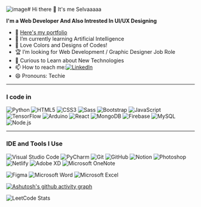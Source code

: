 ![image](https://github.com/user-attachments/assets/f53ff238-76b3-47c5-9354-556399d494d4)# Hi there 👋 It's me Selvaaaaa

**I'm a Web Developer  And Also Intrested In UI/UX Designing**

- 🔗 [Here's my portfolio](https://selvaaportfolio.netlify.app/)
- 📖 I’m currently learning Artificial Intelligence
- 🤖 Love Colors and Designs of Codes!
- 🏆 I’m looking for Web Development / Graphic Designer Job Role
- 💬 Curious to Learn about New Technologies
- 📫 How to reach me:[![LinkedIn](https://img.shields.io/badge/LinkedIn-0077B5?style=flat&logo=linkedin&logoColor=white)](https://www.linkedin.com/in/kanagasabai-r-8b7520223/)
- 😄 Pronouns: Techie



---

### I code in

![Python](https://img.icons8.com/color/48/000000/python--v1.png)
![HTML5](https://img.icons8.com/color/48/000000/html-5--v1.png)
![CSS3](https://img.icons8.com/color/48/000000/css3.png)
![Sass](https://img.icons8.com/color/48/000000/sass.png)
![Bootstrap](https://img.icons8.com/color/48/000000/bootstrap.png)
![JavaScript](https://img.icons8.com/color/48/000000/javascript--v1.png)
![TensorFlow](https://img.icons8.com/color/48/000000/tensorflow.png)
![Arduino](https://img.icons8.com/color/48/000000/arduino.png)
![React](https://img.icons8.com/office/48/000000/react.png)
![MongoDB](https://img.icons8.com/color/48/000000/mongodb.png)
![Firebase](https://img.icons8.com/color/48/000000/firebase.png)
![MySQL](https://img.icons8.com/fluency/48/000000/mysql-logo.png)
![Node.js](https://img.icons8.com/color/48/000000/nodejs.png)

---

### IDE and Tools I Use

![Visual Studio Code](https://img.icons8.com/color/48/000000/visual-studio-code-2019.png)
![PyCharm](https://img.icons8.com/color/48/000000/pycharm.png)
![Git](https://img.icons8.com/color/48/000000/git.png)
![GitHub](https://img.icons8.com/fluency/48/000000/github.png)
![Notion](https://img.icons8.com/color/48/000000/notion.png)
![Photoshop](https://img.icons8.com/color/48/000000/adobe-photoshop--v1.png)
![Netlify](https://img.shields.io/badge/Hosted_on-Netlify-00C7B7?logo=netlify&logoColor=white)
![Adobe XD](https://img.icons8.com/color/48/000000/adobe-xd--v1.png)
![Microsoft OneNote](https://img.shields.io/badge/Microsoft-OneNote-7719AA?logo=microsoft-onenote&logoColor=white)


![Figma](https://img.icons8.com/color/48/000000/figma--v1.png)
![Microsoft Word](https://img.icons8.com/color/48/000000/microsoft-word-2019--v1.png)
![Microsoft Excel](https://img.icons8.com/color/48/000000/microsoft-excel-2019--v1.png)


[![Ashutosh's github activity graph](https://github-readme-activity-graph.vercel.app/graph?username=Selvaaaaa&bg_color=000000&color=0055ff&line=bb00ff&point=ff0000&area=true&hide_border=true)](https://github.com/ashutosh00710/github-readme-activity-graph)









![LeetCode Stats](https://leetcard.jacoblin.cool/selvaleetcode6802?theme=dark&font=Noto%20Sans%20Tamil%20Supplement)
